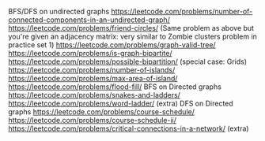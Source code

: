 BFS/DFS on undirected graphs
https://leetcode.com/problems/number-of-connected-components-in-an-undirected-graph/
https://leetcode.com/problems/friend-circles/ (Same problem as above but you're given an adjacency matrix: very similar to Zombie clusters problem in practice set 1)
https://leetcode.com/problems/graph-valid-tree/
https://leetcode.com/problems/is-graph-bipartite/
https://leetcode.com/problems/possible-bipartition/
(special case: Grids)
https://leetcode.com/problems/number-of-islands/
https://leetcode.com/problems/max-area-of-island/
https://leetcode.com/problems/flood-fill/
BFS on Directed graphs
https://leetcode.com/problems/snakes-and-ladders/
https://leetcode.com/problems/word-ladder/ (extra)
DFS on Directed graphs
https://leetcode.com/problems/course-schedule/
https://leetcode.com/problems/course-schedule-ii/
https://leetcode.com/problems/critical-connections-in-a-network/ (extra)